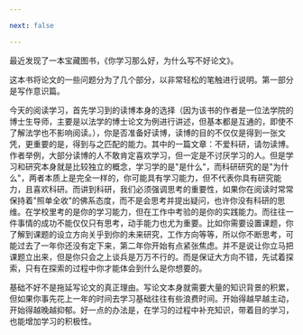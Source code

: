 ```yaml
---

next: false

---
```




<BlogInfo id="1078" title="1.15《你学习那么好》读书笔记" author="小格" pv=0 read_times=0 pre_cost_time="36" category="课外" tag_list="['']" create_time="2023.01.15 21:49:29.453715" update_time="2023.01.15 21:49:29" />

最近发现了一本宝藏图书，《你学习那么好，为什么写不好论文》。

这本书将论文的一些问题分为了几个部分，以非常轻松的笔触进行说明。第一部分是写作意识篇。

今天的阅读学习，首先学习到的读博本身的选择（因为该书的作者是一位法学院的博士生导师，主要是以法学的博士论文为例进行讲述，但基本都是互通的，即使不了解法学也不影响阅读。），你是否准备好读博，读博的目的不仅仅是得到一张文凭，更重要的是，得到与之匹配的能力。其中的一篇文章：不爱科研，请勿读博。作者举例，大部分读博的人不敢肯定喜欢学习，但一定是不讨厌学习的人。但是学习和研究本身就是比较独立的概念，学习学的是"是什么"，而科研研究的是"为什么"，两者本质上是完全一样的，你可能具有学习能力，但不代表你具有研究能力，且喜欢科研。而讲到科研，我们必须强调思考的重要性，如果你在阅读时常常保持着"照单全收"的佛系态度，而不是会思考并提出疑问，也许你没有科研的思维。在学校里考的是你的学习能力，但在工作中考验的是你的实践能力。而往往一件事情的成功不能仅仅只有思考，动手能力也尤为重要。比如你需要设置课题，你了解到课题的设立方向关乎到你的未来研究，工作方向等等，所以你不断思考，可能过去了一年你还没有定下来，第二年你开始有点紧张焦虑。并不是说让你立马把课题立出来，但是你只会之上谈兵是万万不行的。而是保证大方向不错，先试着探索，只有在探索的过程中你才能体会到什么是你想要的。

基础不好不是拖延写论文的真正理由。写论文本身就需要大量的知识背景的积累，但如果你事先花上一年的时间去学习基础往往有些浪费时间。开始得越早越主动，开始得越晚越抑郁。好一点的办法是，在学习的过程中补充知识，带着目的学习，也能增加学习的积极性。





<ActionBox />
